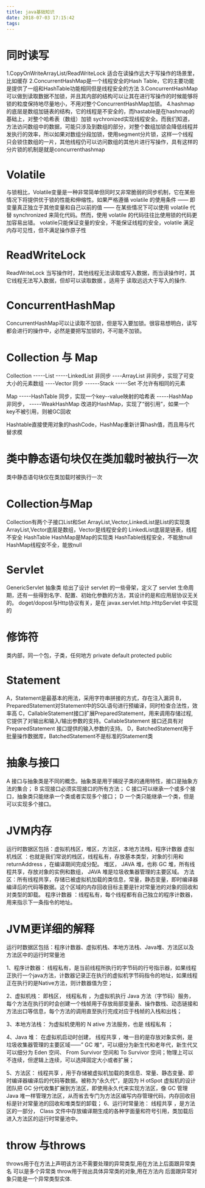 ```yaml
---
title: java基础知识
date: 2018-07-03 17:15:42
tags:
---
```

# 同时读写
1.CopyOnWriteArrayList/ReadWriteLock 适合在读操作远大于写操作的场景里，比如缓存
2.ConcurrentHashMap是一个线程安全的Hash Table，它的主要功能是提供了一组和HashTable功能相同但是线程安全的方法
3.ConcurrentHashMap可以做到读取数据不加锁，并且其内部的结构可以让其在进行写操作的时候能够将锁的粒度保持地尽量地小，不用对整个ConcurrentHashMap加锁。
4.hashmap的底层是数组加链表的结构，它的线程是不安全的，而hastable是在hashmap的基础上，对整个哈希表（数组）加锁 sychronized实现线程安全。而我们知道，方法访问数组中的数据，可能只涉及到数组的部分，对整个数组加锁会降低线程并发执行的效率，所以如果对数组分段加锁，使用segment分片锁，这样一个线程只会锁住数组的一片，其他线程仍可以访问数组的其他片进行写操作，具有这样的分片锁的机制是就是concurrenthashmap
# Volatile
与锁相比，Volatile变量是一种非常简单但同时又非常脆弱的同步机制，它在某些情况下将提供优于锁的性能和伸缩性。如果严格遵循 volatile 的使用条件 —— 即变量真正独立于其他变量和自己以前的值 —— 在某些情况下可以使用 volatile 代替 synchronized 来简化代码。然而，使用 volatile 的代码往往比使用锁的代码更加容易出错。
volatile只能保证变量的安全，不能保证线程的安全，volatile 满足内存可见性，但不满足操作原子性
# ReadWriteLock
ReadWriteLock 当写操作时，其他线程无法读取或写入数据，而当读操作时，其它线程无法写入数据，但却可以读取数据 。适用于 读取远远大于写入的操作.
# ConcurrentHashMap
ConcurrentHashMap可以让读取不加锁，但是写入要加锁。很容易想明白，读写都会进行的操作中，必然是要把写加锁的，不可能不加锁。
# Collection 与 Map

Collection
    -----List
               -----LinkedList    非同步
                ----ArrayList      非同步，实现了可变大小的元素数组
                ----Vector          同步
                         ------Stack
    -----Set   不允许有相同的元素


Map
    -----HashTable        同步，实现一个key--value映射的哈希表
    -----HashMap          非同步，
    -----WeakHashMap   改进的HashMap，实现了“弱引用”，如果一个key不被引用，则被GC回收
	
Hashtable直接使用对象的hashCode，HashMap重新计算hash值，而且用与代替求模	
	
# 类中静态语句块仅在类加载时被执行一次 
类中静态语句块仅在类加载时被执行一次 
# Collection与Map
Collection有两个子接口List和Set
ArrayList,Vector,LinkedList是List的实现类
ArrayList,Vector底层是数组，Vector是线程安全的
LinkedList底层是链表，线程不安全
HashTable HashMap是Map的实现类
HashTable线程安全，不能放null
HashMap线程安不全，能放null
# Servlet
GenericServlet 抽象类 给出了设计 servlet 的一些骨架，定义了 servlet 生命周期，还有一些得到名字、配置、初始化参数的方法，其设计的是和应用层协议无关的。
doget/dopost与Http协议有关，是在 javax.servlet.http.HttpServlet 中实现的
# 修饰符
类内部，同一个包，子类，任何地方
private default protected public
# Statement
A，Statement是最基本的用法，采用字符串拼接的方式，存在注入漏洞
B，PreparedStatement对Statement中的SQL语句进行预编译，同时检查合法性，效率高
C，CallableStatement接口扩展PreparedStatement，用来调用存储过程,它提供了对输出和输入/输出参数的支持。CallableStatement 接口还具有对 PreparedStatement 接口提供的输入参数的支持。
D，BatchedStatement用于批量操作数据库，BatchedStatement不是标准的Statement类 
# 抽象与接口

A 接口与抽象类是不同的概念。抽象类是用于捕捉子类的通用特性，接口是抽象方法的集合；
B 实现接口必须实现接口的所有方法；
C 接口可以继承一个或多个接口，抽象类只能继承一个类或者实现多个接口；
D 一个类只能继承一个类，但是可以实现多个接口。
# JVM内存
运行时数据区包括：虚拟机栈区，堆区，方法区，本地方法栈，程序计数器
虚拟机栈区 ：也就是我们常说的栈区，线程私有，存放基本类型，对象的引用和 returnAddress ，在编译期间完成分配。 
堆区， JAVA 堆，也称 GC 堆，所有线程共享，存放对象的实例和数组， JAVA 堆是垃圾收集器管理的主要区域。 
方法区：所有线程共享，存储已被虚拟机加载的类信息，常量，静态变量，即时编译器编译后的代码等数据。这个区域的内存回收目标主要是针对常量池的对象的回收和对类型的卸载。 
程序计数器 ：线程私有，每个线程都有自己独立的程序计数器，用来指示下一条指令的地址。 
# JVM更详细的解释
 运行时数据区包括：程序计数器、虚拟机栈、本地方法栈、Java堆、方法区以及方法区中的运行时常量池

1、程序计数器： 线程私有，是当前线程所执行的字节码的行号指示器，如果线程正执行一个java方法，计数器记录正在执行的虚拟机字节码指令的地址，如果线程正在执行的是Native方法，则计数器值为空；

2、虚拟机栈： 即栈区， 线程私有 ，为虚拟机执行 Java 方法（字节码）服务，每个方法在执行的时会创建一个栈帧用于存放局部变量表、操作数栈、动态链接和方法出口等信息，每个方法的调用直至执行完成对应于栈帧的入栈和出栈；

3、本地方法栈： 为虚拟机使用的 N ative 方法服务，也是 线程私有 ；

4、Java 堆： 在虚拟机启动时创建， 线程共享 ，唯一目的是存放对象实例，是垃圾收集器管理的主要区域——” GC 堆“，可以细分为新生代和老年代，新生代又可以细分为 Eden 空间、 From Survivor 空间和 To Survivor 空间；物理上可以不连续，但逻辑上连续，可以选择固定大小或者扩展；

5、方法区： 线程共享 ，用于存储被虚拟机加载的类信息、常量、静态变量、即时编译器编译后的代码等数据。被称为“永久代”，是因为 H otSpot 虚拟机的设计团队把 GC 分代收集扩展到方法区，即使用永久代来实现方法区，像 GC 管理 Java 堆一样管理方法区，从而省去专门为方法区编写内存管理代码，内存回收目标是针对常量池的回收和堆类型的卸载；
6、运行时常量池： 线程共享 ，是方法区的一部分， Class 文件中存放编译期生成的各种字面量和符号引用，类加载后进入方法区的运行时常量池中。 

# throw 与throws
 throws用于在方法上声明该方法不需要处理的异常类型,用在方法上后面跟异常类名 可以是多个异常类
 throw用于抛出具体异常类的对象,用在方法内 后面跟异常对象只能是一个异常类型实体. 












